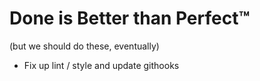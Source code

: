 # Done is Better than Perfect™
(but we should do these, eventually)

- Fix up lint / style and update githooks
